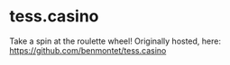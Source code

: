 # tess.casino
Take a spin at the roulette wheel!
Originally hosted, here: https://github.com/benmontet/tess.casino
